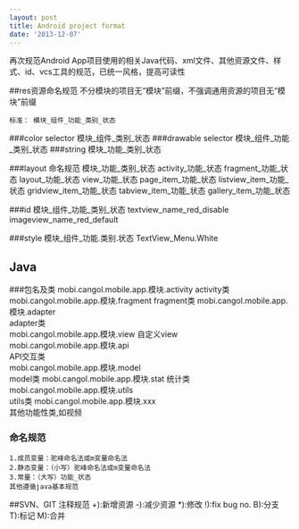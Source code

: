 ```yaml
---
layout: post
title: Android project format
date: '2013-12-07'
---
```


再次规范Android App项目使用的相关Java代码、xml文件、其他资源文件、样式、id、vcs工具的规范，已统一风格，提高可读性


##res资源命名规范
不分模块的项目无“模块”前缀，不强调通用资源的项目无“模块”前缀

	标准： 模块_组件_功能_类别_状态

###color selector
	模块_组件_类别_状态
###drawable selector
	模块_组件_功能_类别_状态
###string
	模块_功能_类别_状态
	
###layout 命名规范
	模块_功能_类别_状态
	activity_功能_状态
	fragment_功能_状态
	layout_功能_状态
	view_功能_状态
	page_item_功能_状态
	listview_item_功能_状态
	gridview_item_功能_状态
	tabview_item_功能_状态
	gallery_item_功能_状态
	
###id
	模块_组件_功能_类别_状态
	textview_name_red_disable
	imageview_name_red_default
	
###style
	模块_组件_功能.类别.状态
	TextView_Menu.White
	
## Java
###包名及类
	mobi.cangol.mobile.app.模块.activity
		activity类
	mobi.cangol.mobile.app.模块.fragment
	   fragment类
	mobi.cangol.mobile.app.模块.adapter  
		adapter类   
	mobi.cangol.mobile.app.模块.view 
		自定义view    	
	mobi.cangol.mobile.app.模块.api  
		API交互类	    
	mobi.cangol.mobile.app.模块.model    
		model类 
	mobi.cangol.mobile.app.模块.stat
		统计类  	
	mobi.cangol.mobile.app.模块.utils    
		utils类 
	mobi.cangol.mobile.app.模块.xxx  
		其他功能性类,如视频 

### 命名规范
	1.成员变量：驼峰命名法或m变量命名法
	2.静态变量：（小写）驼峰命名法或m变量命名法
	3.常量：（大写）功能_状态 
	其他遵循java基本规范
	
##SVN、GIT 注释规范
	+):新增资源
	-):减少资源
	*):修改
	!):fix bug no.
	B):分支
	T):标记
	M):合并

  
    